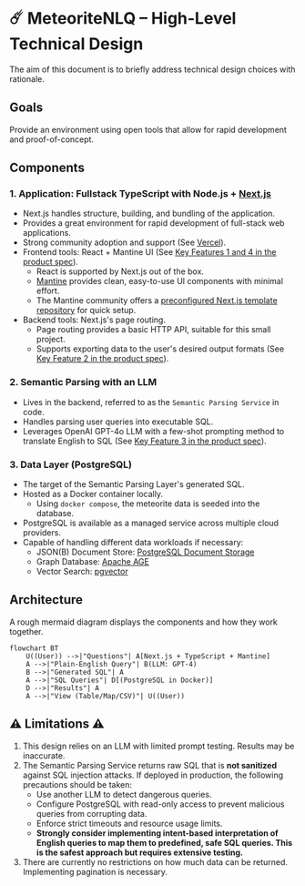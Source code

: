 # ☄️ MeteoriteNLQ – High-Level Technical Design

The aim of this document is to briefly address technical design choices with rationale.

## Goals

Provide an environment using open tools that allow for rapid development and proof-of-concept.

## Components

### 1. Application: Fullstack TypeScript with Node.js + [Next.js](https://nextjs.org/)

- Next.js handles structure, building, and bundling of the application.
- Provides a great environment for rapid development of full-stack web applications.
- Strong community adoption and support (See [Vercel](https://vercel.com/)).
- Frontend tools: React + Mantine UI (See [Key Features 1 and 4 in the product spec](PRODUCT_SPEC.md#key-features)).
  - React is supported by Next.js out of the box.
  - [Mantine](https://mantine.dev/) provides clean, easy-to-use UI components with minimal effort.
  - The Mantine community offers a [preconfigured Next.js template repository](https://github.com/mantinedev/next-pages-min-template) for quick setup.
- Backend tools: Next.js's page routing.
  - Page routing provides a basic HTTP API, suitable for this small project.
  - Supports exporting data to the user's desired output formats (See [Key Feature 2 in the product spec](PRODUCT_SPEC.md#key-features)).

### 2. Semantic Parsing with an LLM

- Lives in the backend, referred to as the `Semantic Parsing Service` in code.
- Handles parsing user queries into executable SQL.
- Leverages OpenAI GPT-4o LLM with a few-shot prompting method to translate English to SQL (See [Key Feature 3 in the product spec](PRODUCT_SPEC.md#key-features)).

### 3. Data Layer (PostgreSQL)

- The target of the Semantic Parsing Layer's generated SQL.
- Hosted as a Docker container locally.
  - Using `docker compose`, the meteorite data is seeded into the database.
- PostgreSQL is available as a managed service across multiple cloud providers.
- Capable of handling different data workloads if necessary:
  - JSON(B) Document Store: [PostgreSQL Document Storage](https://documentdatabase.org/blog/postgres-doc-storage/)
  - Graph Database: [Apache AGE](https://github.com/apache/age)
  - Vector Search: [pgvector](https://github.com/pgvector/pgvector)

## Architecture

A rough mermaid diagram displays the components and how they work together.

```mermaid
flowchart BT
    U((User)) -->|"Questions"| A[Next.js + TypeScript + Mantine]
    A -->|"Plain-English Query"| B(LLM: GPT-4)
    B -->|"Generated SQL"| A
    A -->|"SQL Queries"| D[(PostgreSQL in Docker)]
    D -->|"Results"| A
    A -->|"View (Table/Map/CSV)"| U((User))
```

## ⚠️ Limitations ⚠️

1. This design relies on an LLM with limited prompt testing. Results may be inaccurate.
2. The Semantic Parsing Service returns raw SQL that is **not sanitized** against SQL injection attacks. If deployed in production, the following precautions should be taken:
   - Use another LLM to detect dangerous queries.
   - Configure PostgreSQL with read-only access to prevent malicious queries from corrupting data.
   - Enforce strict timeouts and resource usage limits.
   - **Strongly consider implementing intent-based interpretation of English queries to map them to predefined, safe SQL queries. This is the safest approach but requires extensive testing.**
3. There are currently no restrictions on how much data can be returned. Implementing pagination is necessary.

